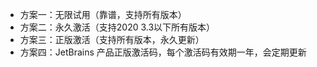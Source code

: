 - 方案一：无限试用（靠谱，支持所有版本）
- 方案二：永久激活（支持2020 3.3以下所有版本）
- 方案三：正版激活（支持所有版本，永久更新）
- 方案四：JetBrains 产品正版激活码，每个激活码有效期一年，会定期更新